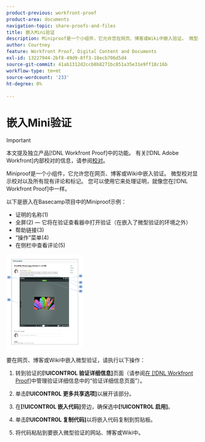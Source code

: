 ```yaml
---
product-previous: workfront-proof
product-area: documents
navigation-topic: share-proofs-and-files
title: 嵌入Mini验证
description: Miniproof是一个小组件，它允许您在网页、博客或Wiki中嵌入验证。 微型校对显示校对以及所有现有评论和标记。 您可以使用它来处理证明，就像您在 [!DNL Workfront Proof]中一样。
author: Courtney
feature: Workfront Proof, Digital Content and Documents
exl-id: 13227944-2bf8-49d9-8ff3-18ecb706d5d4
source-git-commit: 41ab1312d2ccb8b8271bc851a35e31e9ff18c16b
workflow-type: tm+mt
source-wordcount: '233'
ht-degree: 0%

---
```


# 嵌入Mini验证

>[!IMPORTANT]
>
>本文提及独立产品[!DNL Workfront Proof]中的功能。 有关[!DNL Adobe Workfront]内部校对的信息，请参阅[校对](../../../review-and-approve-work/proofing/proofing.md)。

Miniproof是一个小组件，它允许您在网页、博客或Wiki中嵌入验证。 微型校对显示校对以及所有现有评论和标记。 您可以使用它来处理证明，就像您在[!DNL Workfront Proof]中一样。

以下是嵌入在Basecamp项目中的Miniproof示例：

* 证明的名称(1)
* 全屏(2) — 它将在验证查看器中打开验证（在嵌入了微型验证的环境之外）
* 帮助链接(3)
* “操作”菜单(4)
* 在侧栏中查看评论(5)

![Basecamp_miniproof.png](assets/basecamp-miniproof-201x250.png)

要在网页、博客或Wiki中嵌入微型验证，请执行以下操作：

1. 转到验证的&#x200B;**[!UICONTROL 验证详细信息]**&#x200B;页面（请参阅[在 [!DNL Workfront Proof]](../../../workfront-proof/wp-work-proofsfiles/manage-your-work/manage-proof-details.md)中管理验证详细信息中的“验证详细信息页面”）。

1. 单击&#x200B;**[!UICONTROL 更多共享选项]**&#x200B;以展开该部分。
1. 在&#x200B;**[!UICONTROL 嵌入代码]**&#x200B;旁边，确保选中&#x200B;**[!UICONTROL 启用]**。

1. 单击&#x200B;**[!UICONTROL 复制代码]**&#x200B;以将嵌入代码复制到剪贴板。
1. 将代码粘贴到要嵌入微型验证的网站、博客或Wiki中。
